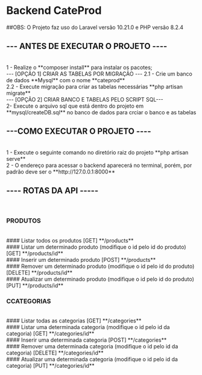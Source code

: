 # Backend CateProd

##OBS: O Projeto faz uso do Laravel versão 10.21.0 e PHP versão 8.2.4

## --- ANTES DE EXECUTAR O PROJETO ----
<br />
1 - Realize o **composer  install** para instalar os pacotes;
<br />
--- [OPÇÃO 1] CRIAR AS TABELAS POR MIGRAÇÃO ---
2.1 - Crie um banco de dados **Mysql** com o nome **cateprod**
<br />
2.2 - Execute migração para criar as tabelas necessárias **php artisan migrate**
<br />
--- [OPÇÃO 2] CRIAR BANCO E TABELAS PELO SCRIPT SQL---
<br />
2- Execute o arquivo sql que está dentro do projeto em **mysql/createDB.sql** no banco de dados para crciar o banco e as tabelas

## ---COMO EXECUTAR O PROJETO ----
<br />
1 - Execute o seguinte comando no diretório raiz do projeto **php artisan serve**
<br />
2 - O endereço para acessar o backend aparecerá no terminal, porém, por padrão deve ser o **http://127.0.0.1:8000**

## ---- ROTAS DA API -----
<br />

### PRODUTOS

<br />
#### Listar todos os produtos [GET]
**/products**
<br />
#### Listar um determinado produto (modifique o id pelo id do produto) [GET]
**/products/id**
<br />
#### Inserir um determinado produto [POST]
**/products**
<br />
#### Remover um determinado produto (modifique o id pelo id do produto) [DELETE]
**/products/id**
<br />
#### Atualizar um determinado produto (modifique o id pelo id do produto) [PUT]
**/products/id**


### CCATEGORIAS

<br />
#### Listar todas as categorias [GET]
**/categories**
<br />
#### Listar uma determinada categoria (modifique o id pelo id da categoria) [GET]
**/categories/id**
<br />
#### Inserir uma determinada categoria [POST]
**/categories**
<br />
#### Remover uma determinada categoria (modifique o id pelo id da categoria) [DELETE]
**/categories/id**
<br />
#### Atualizar uma determinada categoria (modifique o id pelo id da categoria) [PUT]
**/categories/id**
